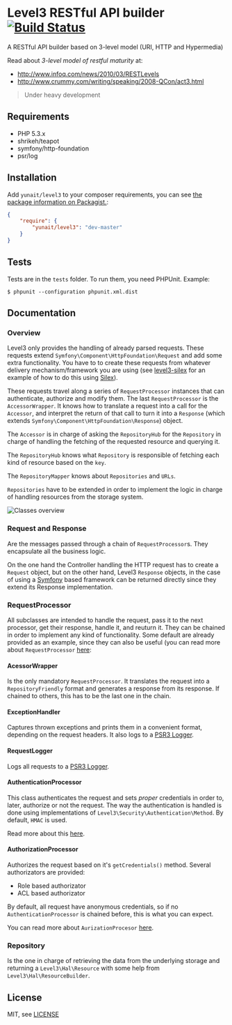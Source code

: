 Level3 RESTful API builder [![Build Status](https://travis-ci.org/yunait/level3.png?branch=master)](https://travis-ci.org/yunait/level3)
==============================

A RESTful API builder based on 3-level model (URI, HTTP and Hypermedia) 

Read about *3-level model of restful maturity* at:
* http://www.infoq.com/news/2010/03/RESTLevels
* http://www.crummy.com/writing/speaking/2008-QCon/act3.html

> Under heavy development

Requirements
------------

* PHP 5.3.x
* shrikeh/teapot
* symfony/http-foundation
* psr/log

Installation
------------

Add `yunait/level3` to your composer requirements, you can see [the package information on Packagist.](https://packagist.org/packages/yunait/level3):

```JSON
{
    "require": {
        "yunait/level3": "dev-master"
    }
}
```

Tests
-----

Tests are in the `tests` folder.
To run them, you need PHPUnit.
Example:

    $ phpunit --configuration phpunit.xml.dist
    
Documentation
-------------
### Overview
Level3 only provides the handling of already parsed requests. These requests extend `Symfony\Component\HttpFoundation\Request` and add some extra functionality. You have to to create these requests from whatever delivery mechanism/framework you are using (see [level3-silex](https://github.com/yunait/level3-silex) for an example of how to do this using [Silex](http://silex.sensiolabs.org/)).

These requests travel along a series of `RequestProcessor` instances that can authenticate, authorize and modify them. The last `RequestProcessor` is the `AccessorWrapper`. It knows how to translate a request into a call for the `Accessor`, and interpret the return of that call to turn it into a `Response` (which extends `Symfony\Component\HttpFoundation\Response`) object.

The `Accessor` is in charge of asking the `RepositoryHub` for the `Repository` in charge of handling the fetching of the requested resource and querying it.

The `RepositoryHub` knows what `Repository` is responsible of fetching each kind of resource based on the `key`.

The `RepositoryMapper` knows about `Repositories` and `URLs`.

`Repositories` have to be extended in order to implement the logic in charge of handling resources from the storage system.

![Classes overview](https://raw.github.com/yunait/level3/master/doc/overview.png)

### Request and Response
Are the messages passed through a chain of `RequestProcessor`s. They encapsulate all the business logic.

On the one hand the Controller handling the HTTP request has to create a `Request` object, but on the other hand, Level3 `Response` objects, in the case of using a [Symfony](http://symfony.com/) based framework can be returned directly since they extend its Response implementation.

### RequestProcessor
All subclasses are intended to handle the request, pass it to the next processor, get their response, handle it, and reuturn it. They can be chained in order to implement any kind of functionality. Some default are already provided as an example, since they can also be useful (you can read more about `RequestProcessor` [here](https://raw.github.com/yunait/level3/master/doc/RequestProcessor.md):

#### AcessorWrapper
Is the only mandatory `RequestProcessor`. It translates the request into a `RepositoryFriendly` format and generates a response from its response. If chained to others, this has to be the last one in the chain.

#### ExceptionHandler
Captures thrown exceptions and prints them in a convenient format, depending on the request headers. It also logs to a [PSR3 Logger](https://github.com/php-fig/fig-standards/blob/master/accepted/PSR-3-logger-interface.md).

#### RequestLogger
Logs all requests to a [PSR3 Logger](https://github.com/php-fig/fig-standards/blob/master/accepted/PSR-3-logger-interface.md).

#### AuthenticationProcessor
This class authenticates the request and sets *proper* credentials in order to, later, authorize or not the request. The way the authentication is handled is done using implementations of `Level3\Security\Authentication\Method`. By default, `HMAC` is used.

Read more about this [here](https://raw.github.com/yunait/level3/master/doc/AuthenticationProcessor.md).

#### AuthorizationProcessor
Authorizes the request based on it's `getCredentials()` method. Several authorizators are provided:
* Role based authorizator
* ACL based authorizator

By default, all request have anonymous credentials, so if no `AuthenticationProcessor` is chained before, this is what you can expect.

You can read more about `AurizationProcesor` [here](https://raw.github.com/yunait/level3/master/doc/AuthorizationProcessor.md).

### Repository
Is the one in charge of retrieving the data from the underlying storage and returning a `Level3\Hal\Resource` with some help from `Level3\Hal\ResourceBuilder`.


License
-------

MIT, see [LICENSE](LICENSE)
